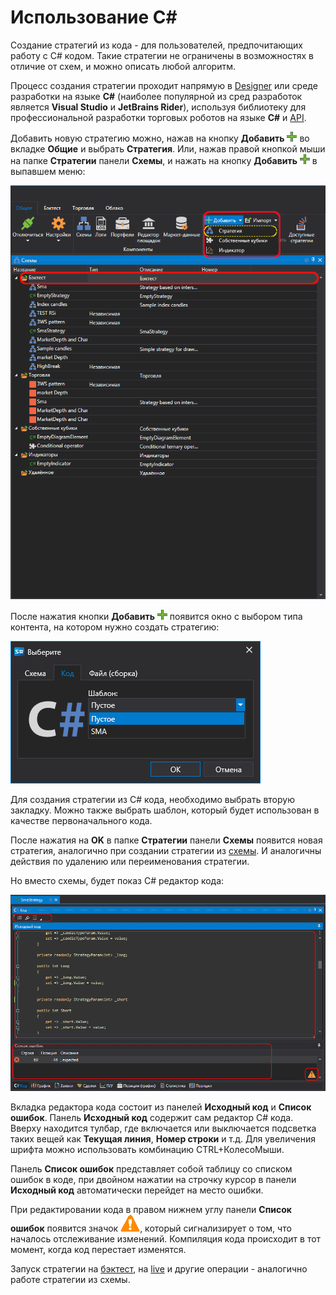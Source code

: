 # Использование C\#

Создание стратегий из кода \- для пользователей, предпочитающих работу с C# кодом. Такие стратегии не ограничены в возможностях в отличие от схем, и можно описать любой алгоритм.

Процесс создания стратегии проходит напрямую в [Designer](../../designer.md) или среде разработки на языке **C\#** (наиболее популярной из сред разработок является **Visual Studio** и **JetBrains Rider**), используя библиотеку для профессиональной разработки торговых роботов на языке **C\#** и [API](../../api.md).

Добавить новую стратегию можно, нажав на кнопку **Добавить** ![Designer Panel Circuits 01](../../../images/designer_panel_circuits_01_button.png) во вкладке **Общие** и выбрать **Стратегия**. Или, нажав правой кнопкой мыши на папке **Стратегии** панели **Схемы**, и нажать на кнопку **Добавить** ![Designer Panel Circuits 01](../../../images/designer_panel_circuits_01_button.png) в выпавшем меню:

![Designer The creation of a strategy 00](../../../images/designer_creation_of_strategy_00.png)

После нажатия кнопки **Добавить** ![Designer Panel Circuits 01](../../../images/designer_panel_circuits_01_button.png) появится окно с выбором типа контента, на котором нужно создать стратегию:

![Designer_Creation_of_element_containing_source_code_00](../../../images/designer_creation_of_element_containing_source_code_00.png)

Для создания стратегии из C# кода, необходимо выбрать вторую закладку. Можно также выбрать шаблон, который будет использован в качестве первоначального кода.

После нажатия на **OK** в папке **Стратегии** панели **Схемы** появится новая стратегия, аналогично при создании стратегии из [схемы](using_visual_designer.md). И аналогичны действия по удалению или переименования стратегии.

Но вместо схемы, будет показ C# редактор кода:

![Designer_Creation_of_element_containing_source_code_01](../../../images/designer_creation_of_element_containing_source_code_01.png)

Вкладка редактора кода состоит из панелей **Исходный код** и **Список ошибок**. Панель **Исходный код** содержит сам редактор C# кода. Вверху находится тулбар, где включается или выключается подсветка таких вещей как **Текущая линия**, **Номер строки** и т.д. Для увеличения шрифта можно использовать комбинацию CTRL+КолесоМыши.

Панель **Список ошибок** представляет собой таблицу со списком ошибок в коде, при двойном нажатии на строчку курсор в панели **Исходный код** автоматически перейдет на место ошибки.

При редактировании кода в правом нижнем углу панели **Список ошибок** появится значок ![Designer The creation of the cube containing the source code 03](../../../images/designer_creation_of_element_containing_source_code_03.png), который сигнализирует о том, что началось отслеживание изменений. Компиляция кода происходит в тот момент, когда код перестает изменятся.

Запуск стратегии на [бэктест](../backtesting/user_interface.md), на [live](../live_execution/getting_started.md) и другие операции - аналогично работе стратегии из схемы.